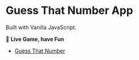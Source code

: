 # Guess That Number App

Built with Vanilla JavaScript.

📌 **Live Game, have Fun**

- [Guess That Number](https://)
